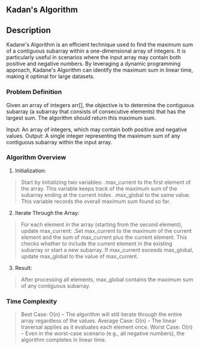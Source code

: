  ## Kadan's Algorithm

## Description
Kadane's Algorithm is an efficient technique used to find the maximum sum of a contiguous subarray within a one-dimensional array of integers. It is particularly useful in scenarios where the input array may contain both positive and negative numbers. By leveraging a dynamic programming approach, Kadane's Algorithm can identify the maximum sum in linear time, making it optimal for large datasets.

### Problem Definition
Given an array of integers arr[], the objective is to determine the contiguous subarray (a subarray that consists of consecutive elements) that has the largest sum. The algorithm should return this maximum sum.

Input: An array of integers, which may contain both positive and negative values.
Output: A single integer representing the maximum sum of any contiguous subarray within the input array.


### Algorithm Overview
1) Initialization:
>Start by initializing two variables:
    .max_current to the first element of the array. This variable keeps track of the maximum sum of the subarray ending at the current index.
    .max_global to the same value. This variable records the overall maximum sum found so far.

2) Iterate Through the Array:
>For each element in the array (starting from the second element), update max_current:
    .Set max_current to the maximum of the current element and the sum of max_current plus the current element. This checks whether to include the current element in the existing subarray or start a new subarray.
>If max_current exceeds max_global, update max_global to the value of max_current.

3) Result:
>After processing all elements, max_global contains the maximum sum of any contiguous subarray.


### Time Complexity
>Best Case: 
O(n) – The algorithm will still iterate through the entire array regardless of the values.
>Average Case: 
O(n) – The linear traversal applies as it evaluates each element once.
>Worst Case: 
O(n) – Even in the worst-case scenario (e.g., all negative numbers), the algorithm completes in linear time.